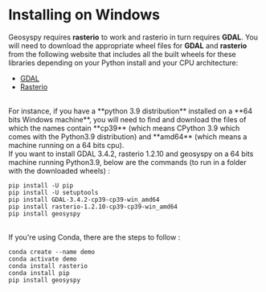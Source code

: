 # Installing on Windows

Geosyspy requires **rasterio** to work and rasterio in turn requires **GDAL**. You will need to download the appropriate wheel files for **GDAL** and **rasterio** from the following website that includes all the built wheels for these libraries depending on your Python install and your CPU architecture:

* [GDAL](https://www.lfd.uci.edu/~gohlke/pythonlibs/#gdal)
* [Rasterio](https://www.lfd.uci.edu/~gohlke/pythonlibs/#rasterio)

<br/>
For instance, if you have a **python 3.9 distribution** installed on a **64 bits Windows machine**, you will need to find and download the files of which the names contain **cp39** (which means CPython 3.9 which comes with the Python3.9 distribution) and **amd64** (which means a machine running on a 64 bits cpu).  

<br/>
If you want to install GDAL 3.4.2, rasterio 1.2.10 and geosyspy on a 64 bits machine running Python3.9, below are the commands (to run in a folder with the downloaded wheels) :

    pip install -U pip 
    pip install -U setuptools
    pip install GDAL-3.4.2-cp39-cp39-win_amd64
    pip install rasterio-1.2.10-cp39-cp39-win_amd64
    pip install geosyspy

<br/>
If you're using Conda, there are the steps to follow :

    conda create --name demo
    conda activate demo
    conda install rasterio
    conda install pip
    pip install geosyspy